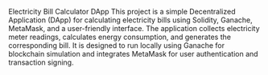 Electricity Bill Calculator DApp
This project is a simple Decentralized Application (DApp) for calculating electricity bills using Solidity, Ganache, 
MetaMask, and a user-friendly interface. The application collects electricity meter readings, calculates energy consumption,
and generates the corresponding bill. It is designed to run locally using Ganache for blockchain simulation and integrates 
MetaMask for user authentication and transaction signing.

